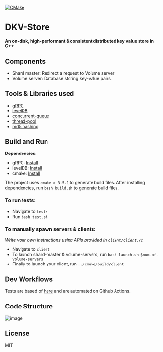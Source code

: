 [![CMake](https://github.com/Team-60/DKV-Store/actions/workflows/cmake.yml/badge.svg?branch=main)](https://github.com/Team-60/DKV-Store/actions/workflows/cmake.yml)

# DKV-Store
**An on-disk, high-performant & consistent distributed key value store in C++**

## Components
  - Shard master: Redirect a request to Volume server
  - Volume server: Database storing key-value pairs

## Tools & Libraries used
  - [gRPC](https://grpc.io/)
  - [levelDB](https://github.com/google/leveldb)
  - [concurrent-queue](https://github.com/cameron314/concurrentqueue)
  - [thread-pool](https://github.com/bshoshany/thread-pool)
  - [md5 hashing](http://www.zedwood.com/article/cpp-md5-function)

## Build and Run
**Dependencies**:
  - gRPC: [Install](https://grpc.io/docs/languages/cpp/quickstart/#install-grpc)
  - levelDB: [Install](https://github.com/google/leveldb)
  - cmake: [Install](https://cmake.org/install/)

The project uses `cmake > 3.5.1` to generate build files. After installing dependencies, run `bash build.sh` to generate build files. 

### To run tests:
  - Navigate to `tests`
  - Run `bash test.sh`

### To manually spawn servers & clients:
*Write your own instructions using APIs provided in `client/client.cc`*
  - Navigate to `client`
  - To launch shard-master & volume-servers, run `bash launch.sh $num-of-volume-servers`
  - Finally to launch your client, run `../cmake/build/client`


## Dev Workflows
Tests are based of [here](https://cs.brown.edu/courses/csci1310/2020/assign/projects/project5.html) and are automated on Github Actions.
 
## Code Structure
![image](https://user-images.githubusercontent.com/55681240/149201365-b64fa176-891e-4511-bbe4-eff1555dda5a.png)

## License 
MIT
